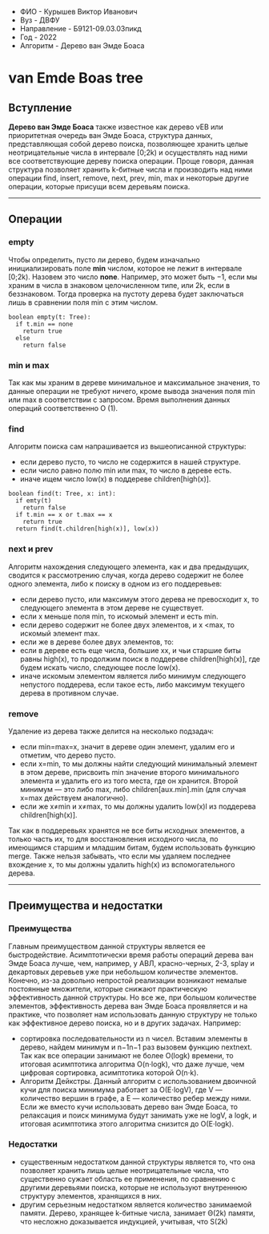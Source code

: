 - ФИО - Курышев Виктор Иванович
- Вуз - ДВФУ
- Направление - Б9121-09.03.03пикд
- Год - 2022
- Алгоритм - Дерево ван Эмде Боаса
# van Emde Boas tree
## Вступление
**Дерево ван Эмде Боаса** также известное как дерево vEB или приоритетная очередь ван Эмде Боаса, структура данных, представляющая собой дерево поиска, позволяющее хранить целые неотрицательные числа в интервале [0;2k) и осуществлять над ними все соответствующие дереву поиска операции.
Проще говоря, данная структура позволяет хранить k-битные числа и производить над ними операции find, insert, remove, next, prev, min, max и некоторые другие операции, которые присущи всем деревьям поиска.
___
## Операции
### empty
Чтобы определить, пусто ли дерево, будем изначально инициализировать поле **min** числом, которое не лежит в интервале [0;2k). Назовем это число **none**. Например, это может быть −1, если мы храним в числа в знаковом целочисленном типе, или 2k, если в беззнаковом. Тогда проверка на пустоту дерева будет заключаться лишь в сравнении поля min с этим числом.
```
boolean empty(t: Tree):
  if t.min == none
    return true
  else 
    return false
```
### min и max
Так как мы храним в дереве минимальное и максимальное значения, то данные операции не требуют ничего, кроме вывода значения поля min или max в соответствии с запросом. Время выполнения данных операций соответственно O (1).
### find
Алгоритм поиска сам напрашивается из вышеописанной структуры:
- если дерево пусто, то число не содержится в нашей структуре.
- если число равно полю min или max, то число в дереве есть.
- иначе ищем число low(x) в поддереве children[high(x)].
```
boolean find(t: Tree, x: int):
  if emty(t)
    return false
  if t.min == x or t.max == x
    return true 
  return find(t.children[high(x)], low(x))
```
### next и prev
Алгоритм нахождения следующего элемента, как и два предыдущих, сводится к рассмотрению случая, когда дерево содержит не более одного элемента, либо к поиску в одном из его поддеревьев:
-	если дерево пусто, или максимум этого дерева не превосходит x, то следующего элемента в этом дереве не существует.
-	если x меньше поля min, то искомый элемент и есть min.
- если дерево содержит не более двух элементов, и x <max, то искомый элемент max.
-	если же в дереве более двух элементов, то:
-	если в дереве есть еще числа, большие xx, и чьи старшие биты равны high(x), то продолжим поиск в поддереве children[high(x)], где будем искать число, следующее после low(x).
-	иначе искомым элементом является либо минимум следующего непустого поддерева, если такое есть, либо максимум текущего дерева в противном случае.
### remove
Удаление из дерева также делится на несколько подзадач:
-	если min=max=x, значит в дереве один элемент, удалим его и отметим, что дерево пусто.
-	если x=min, то мы должны найти следующий минимальный элемент в этом дереве, присвоить min значение второго минимального элемента и удалить его из того места, где он хранится. Второй минимум — это либо max, либо children[aux.min].min (для случая x=max действуем аналогично).
-	если же x≠min и x≠max, то мы должны удалить low(x)l из поддерева children[high(x)].

Так как в поддеревьях хранятся не все биты исходных элементов, а только часть их, то для восстановления исходного числа, по имеющимся старшим и младшим битам, будем использовать функцию merge. Также нельзя забывать, что если мы удаляем последнее вхождение x, то мы должны удалить high(x) из вспомогательного дерева.
___
## Преимущества и недостатки
### Преимущества
Главным преимуществом данной структуры является ее быстродействие. Асимптотически время работы операций дерева ван Эмде Боаса лучше, чем, например, у АВЛ, красно-черных, 2-3, splay и декартовых деревьев уже при небольшом количестве элементов. Конечно, из-за довольно непростой реализации возникают немалые постоянные множители, которые снижают практическую эффективность данной структуры. Но все же, при большом количестве элементов, эффективность дерева ван Эмде Боаса проявляется и на практике, что позволяет нам использовать данную структуру не только как эффективное дерево поиска, но и в других задачах. Например:
-	сортировка последовательности из n чисел. Вставим элементы в дерево, найдем минимум и n−1n−1 раз вызовем функцию nextnext. Так как все операции занимают не более O(logk) времени, то итоговая асимптотика алгоритма O(n⋅logk), что даже лучше, чем цифровая сортировка, асимптотика которой O(n⋅k).
-	Алгоритм Дейкстры. Данный алгоритм с использованием двоичной кучи для поиска минимума работает за O(E⋅logV), где V — количество вершин в графе, а E — количество ребер между ними. Если же вместо кучи использовать дерево ван Эмде Боаса, то релаксация и поиск минимума будут занимать уже не logV, а logk, и итоговая асимптотика этого алгоритма снизится до O(E⋅logk).

### Недостатки
-	существенным недостатком данной структуры является то, что она позволяет хранить лишь целые неотрицательные числа, что существенно сужает область ее применения, по сравнению с другими деревьями поиска, которые не используют внутреннюю структуру элементов, хранящихся в них.
-	другим серьезным недостатком является количество занимаемой памяти. Дерево, хранящее k-битные числа, занимает Θ(2k) памяти, что несложно доказывается индукцией, учитывая, что S(2k) 

